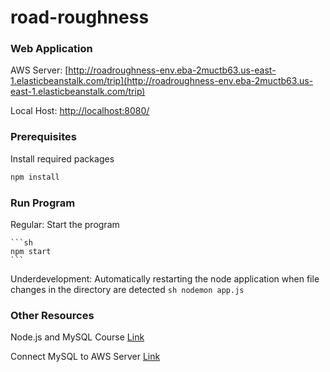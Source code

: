 # road-roughness

### Web Application

AWS Server: [http://roadroughness-env.eba-2muctb63.us-east-1.elasticbeanstalk.com/trip](http://roadroughness-env.eba-2muctb63.us-east-1.elasticbeanstalk.com/trip)

Local Host: [http://localhost:8080/](http://localhost:8080/)


### Prerequisites

Install required packages

  ```sh
  npm install 
  ```

### Run Program

Regular: Start the program

    ```sh
    npm start
    ```

Underdevelopment: Automatically restarting the node application when file changes in the directory are detected
    ```sh
    nodemon app.js
    ```


### Other Resources

Node.js and MySQL Course [Link](https://telmoacademy.com/courses/enrolleds)

Connect MySQL to AWS Server [Link](https://www.youtube.com/watch?v=v3jH1YxJqaY)


